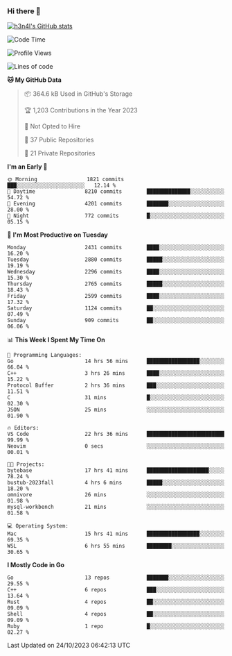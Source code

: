 ### Hi there 👋

[![h3n4l's GitHub stats](https://github-readme-stats.vercel.app/api?username=h3n4l&count_private=true&show_icons=true&theme=radical)](https://github.com/h3n4l/github-readme-stats)

<!--START_SECTION:waka-->
![Code Time](http://img.shields.io/badge/Code%20Time-1%2C643%20hrs%2021%20mins-blue)

![Profile Views](http://img.shields.io/badge/Profile%20Views-0-blue)

![Lines of code](https://img.shields.io/badge/From%20Hello%20World%20I%27ve%20Written-4.1%20million%20lines%20of%20code-blue)

**🐱 My GitHub Data** 

> 📦 364.6 kB Used in GitHub's Storage 
 > 
> 🏆 1,203 Contributions in the Year 2023
 > 
> 🚫 Not Opted to Hire
 > 
> 📜 37 Public Repositories 
 > 
> 🔑 21 Private Repositories 
 > 
**I'm an Early 🐤** 

```text
🌞 Morning                1821 commits        ███░░░░░░░░░░░░░░░░░░░░░░   12.14 % 
🌆 Daytime                8210 commits        ██████████████░░░░░░░░░░░   54.72 % 
🌃 Evening                4201 commits        ███████░░░░░░░░░░░░░░░░░░   28.00 % 
🌙 Night                  772 commits         █░░░░░░░░░░░░░░░░░░░░░░░░   05.15 % 
```
📅 **I'm Most Productive on Tuesday** 

```text
Monday                   2431 commits        ████░░░░░░░░░░░░░░░░░░░░░   16.20 % 
Tuesday                  2880 commits        █████░░░░░░░░░░░░░░░░░░░░   19.19 % 
Wednesday                2296 commits        ████░░░░░░░░░░░░░░░░░░░░░   15.30 % 
Thursday                 2765 commits        █████░░░░░░░░░░░░░░░░░░░░   18.43 % 
Friday                   2599 commits        ████░░░░░░░░░░░░░░░░░░░░░   17.32 % 
Saturday                 1124 commits        ██░░░░░░░░░░░░░░░░░░░░░░░   07.49 % 
Sunday                   909 commits         ██░░░░░░░░░░░░░░░░░░░░░░░   06.06 % 
```


📊 **This Week I Spent My Time On** 

```text
💬 Programming Languages: 
Go                       14 hrs 56 mins      █████████████████░░░░░░░░   66.04 % 
C++                      3 hrs 26 mins       ████░░░░░░░░░░░░░░░░░░░░░   15.22 % 
Protocol Buffer          2 hrs 36 mins       ███░░░░░░░░░░░░░░░░░░░░░░   11.51 % 
C                        31 mins             █░░░░░░░░░░░░░░░░░░░░░░░░   02.30 % 
JSON                     25 mins             ░░░░░░░░░░░░░░░░░░░░░░░░░   01.90 % 

🔥 Editors: 
VS Code                  22 hrs 36 mins      █████████████████████████   99.99 % 
Neovim                   0 secs              ░░░░░░░░░░░░░░░░░░░░░░░░░   00.01 % 

🐱‍💻 Projects: 
bytebase                 17 hrs 41 mins      ████████████████████░░░░░   78.24 % 
bustub-2023fall          4 hrs 6 mins        █████░░░░░░░░░░░░░░░░░░░░   18.20 % 
omnivore                 26 mins             ░░░░░░░░░░░░░░░░░░░░░░░░░   01.98 % 
mysql-workbench          21 mins             ░░░░░░░░░░░░░░░░░░░░░░░░░   01.58 % 

💻 Operating System: 
Mac                      15 hrs 41 mins      █████████████████░░░░░░░░   69.35 % 
WSL                      6 hrs 55 mins       ████████░░░░░░░░░░░░░░░░░   30.65 % 
```

**I Mostly Code in Go** 

```text
Go                       13 repos            ███████░░░░░░░░░░░░░░░░░░   29.55 % 
C++                      6 repos             ███░░░░░░░░░░░░░░░░░░░░░░   13.64 % 
Rust                     4 repos             ██░░░░░░░░░░░░░░░░░░░░░░░   09.09 % 
Shell                    4 repos             ██░░░░░░░░░░░░░░░░░░░░░░░   09.09 % 
Ruby                     1 repo              █░░░░░░░░░░░░░░░░░░░░░░░░   02.27 % 
```




 Last Updated on 24/10/2023 06:42:13 UTC
<!--END_SECTION:waka-->

